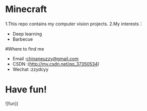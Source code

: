 # Minecraft
1.This repo contains my computer vision projects.
2.My interests：

* Deep learning
* Barbecue

#Where to find me
* Email      :chinaneuzzy@gmail.com
* CSDN       :(http://my.csdn.net/qq_37350534)
* Wechat     :zzydcyy

# Have fun!
![fun](
